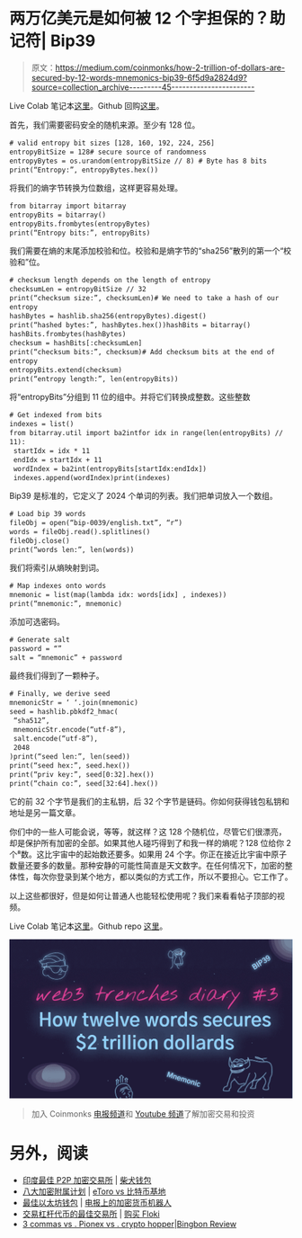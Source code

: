 # 两万亿美元是如何被 12 个字担保的？助记符| Bip39

> 原文：<https://medium.com/coinmonks/how-2-trillion-of-dollars-are-secured-by-12-words-mnemonics-bip39-6f5d9a2824d9?source=collection_archive---------45----------------------->

Live Colab 笔记本[这里](https://colab.research.google.com/drive/1zAfJKUQ4M4lBxmDFaEMa9TBzwD8BIcI1?usp=sharing)。Github 回购[这里](https://github.com/sonsofcrypto/videosSampleCode/tree/master/bip39)。

首先，我们需要密码安全的随机来源。至少有 128 位。

```
# valid entropy bit sizes [128, 160, 192, 224, 256]
entropyBitSize = 128# secure source of randomness
entropyBytes = os.urandom(entropyBitSize // 8) # Byte has 8 bits
print(“Entropy:”, entropyBytes.hex())
```

将我们的熵字节转换为位数组，这样更容易处理。

```
from bitarray import bitarray
entropyBits = bitarray()
entropyBits.frombytes(entropyBytes)
print(“Entropy bits:”, entropyBits)
```

我们需要在熵的末尾添加校验和位。校验和是熵字节的“sha256”散列的第一个“校验和”位。

```
# checksum length depends on the length of entropy
checksumLen = entropyBitSize // 32
print(“checksum size:”, checksumLen)# We need to take a hash of our entropy
hashBytes = hashlib.sha256(entropyBytes).digest()
print(“hashed bytes:”, hashBytes.hex())hashBits = bitarray()
hashBits.frombytes(hashBytes)
checksum = hashBits[:checksumLen]
print(“checksum bits:”, checksum)# Add checksum bits at the end of entropy
entropyBits.extend(checksum)
print(“entropy length:”, len(entropyBits))
```

将“entropyBits”分组到 11 位的组中。并将它们转换成整数。这些整数

```
# Get indexed from bits
indexes = list()
from bitarray.util import ba2intfor idx in range(len(entropyBits) // 11):
 startIdx = idx * 11
 endIdx = startIdx + 11
 wordIndex = ba2int(entropyBits[startIdx:endIdx])
 indexes.append(wordIndex)print(indexes)
```

Bip39 是标准的，它定义了 2024 个单词的列表。我们把单词放入一个数组。

```
# Load bip 39 words
fileObj = open(“bip-0039/english.txt”, “r”)
words = fileObj.read().splitlines()
fileObj.close()
print(“words len:”, len(words))
```

我们将索引从熵映射到词。

```
# Map indexes onto words
mnemonic = list(map(lambda idx: words[idx] , indexes))
print(“mnemonic:”, mnemonic)
```

添加可选密码。

```
# Generate salt
password = “”
salt = “mnemonic” + password
```

最终我们得到了一颗种子。

```
# Finally, we derive seed
mnemonicStr = ‘ ‘.join(mnemonic)
seed = hashlib.pbkdf2_hmac(
 “sha512”,
 mnemonicStr.encode(“utf-8”),
 salt.encode(“utf-8”),
 2048
)print(“seed len:”, len(seed))
print(“seed hex:”, seed.hex())
print(“priv key:”, seed[0:32].hex())
print(“chain co:”, seed[32:64].hex())
```

它的前 32 个字节是我们的主私钥，后 32 个字节是链码。你如何获得钱包私钥和地址是另一篇文章。

你们中的一些人可能会说，等等，就这样？这 128 个随机位，尽管它们很漂亮，却是保护所有加密的全部。如果其他人碰巧得到了和我一样的熵呢？128 位给你 2 个⁸数。这比宇宙中的起始数还要多。如果用 24 个字。你正在接近比宇宙中原子数量还要多的数量。那种安静的可能性简直是天文数字。在任何情况下，加密的整体性，每次你登录到某个地方，都以类似的方式工作，所以不要担心。它工作了。

以上这些都很好，但是如何让普通人也能轻松使用呢？我们来看看帖子顶部的视频。

Live Colab 笔记本[这里](https://colab.research.google.com/drive/1zAfJKUQ4M4lBxmDFaEMa9TBzwD8BIcI1?usp=sharing)。Github repo [这里](https://github.com/sonsofcrypto/videosSampleCode/tree/master/bip39)。

![](img/971b0467c7a3a448676169b846cc2249.png)

> 加入 Coinmonks [电报频道](https://t.me/coincodecap)和 [Youtube 频道](https://www.youtube.com/c/coinmonks/videos)了解加密交易和投资

# 另外，阅读

*   [印度最佳 P2P 加密交易所](https://coincodecap.com/p2p-crypto-exchanges-in-india) | [柴犬钱包](https://coincodecap.com/baby-shiba-inu-wallets)
*   [八大加密附属计划](https://coincodecap.com/crypto-affiliate-programs) | [eToro vs 比特币基地](https://coincodecap.com/etoro-vs-coinbase)
*   [最佳以太坊钱包](https://coincodecap.com/best-ethereum-wallets) | [电报上的加密货币机器人](https://coincodecap.com/telegram-crypto-bots)
*   [交易杠杆代币的最佳交易所](https://coincodecap.com/leveraged-token-exchanges) | [购买 Floki](https://coincodecap.com/buy-floki-inu-token)
*   [3 commas vs . Pionex vs . crypto hopper](https://coincodecap.com/3commas-vs-pionex-vs-cryptohopper)|[Bingbon Review](https://coincodecap.com/bingbon-review)